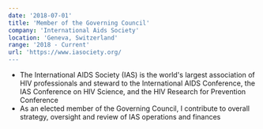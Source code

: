 ```yaml
---
date: '2018-07-01'
title: 'Member of the Governing Council'
company: 'International Aids Society'
location: 'Geneva, Switzerland'
range: '2018 - Current'
url: 'https://www.iasociety.org/
---
```


- The International AIDS Society (IAS) is the world's largest association of HIV professionals and steward to the International AIDS Conference, the IAS Conference on HIV Science, and the HIV Research for Prevention Conference
- As an elected member of the Governing Council, I contribute to overall strategy, oversight and review of IAS operations and finances
